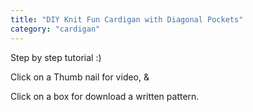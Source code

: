 ```yaml
---
title: "DIY Knit Fun Cardigan with Diagonal Pockets"
category: "cardigan"
---
```

Step by step tutorial :)

Click on a Thumb nail for video, &

Click on a box for download a written pattern.